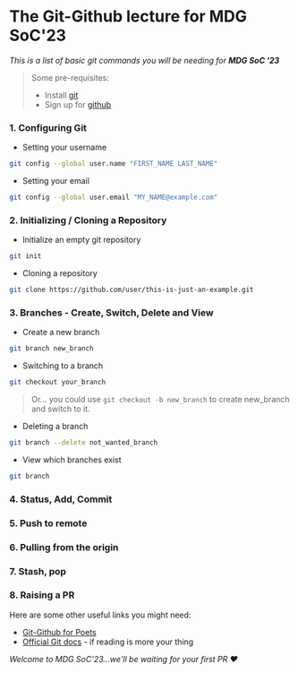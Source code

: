 # The Git-Github lecture for MDG SoC'23

*This is a list of basic git commands you will be needing for **MDG SoC '23***
> Some pre-requisites:
> - Install [git](https://git-scm.com/downloads)
> - Sign up for [github](https://github.com/)

### 1. Configuring Git   

   - Setting your username
   ```sh
   git config --global user.name "FIRST_NAME LAST_NAME"
   ```   
   - Setting your email
   ```sh
   git config --global user.email "MY_NAME@example.com"
   ```   
   
### 2. Initializing / Cloning a Repository   
  
   - Initialize an empty git repository 
   ```sh
   git init
   ```   
   - Cloning a repository
   ```sh
   git clone https://github.com/user/this-is-just-an-example.git
   ```

### 3. Branches - Create, Switch, Delete and View

   - Create a new branch
   ```sh
   git branch new_branch
   ```   
   - Switching to a branch
   ```sh
   git checkout your_branch
   ```   
   > Or... you could use ```git checkout -b new_branch``` to create new_branch and switch to it.
   - Deleting a branch
   ```sh
   git branch --delete not_wanted_branch
   ```
   - View which branches exist
   ```sh
   git branch
   ```

### 4. Status, Add, Commit
### 5. Push to remote
### 6. Pulling from the origin
### 7. Stash, pop
### 8. Raising a PR

Here are some other useful links you might need:
- [Git-Github for Poets](https://www.youtube.com/playlist?list=PLozRqGzj97d02YjR5JVqDwN2K0cAiT7VK)
- [Official Git docs](https://git-scm.com/docs) - if reading is more your thing

*Welcome to MDG SoC'23...we'll be waiting for your first PR :heart:*